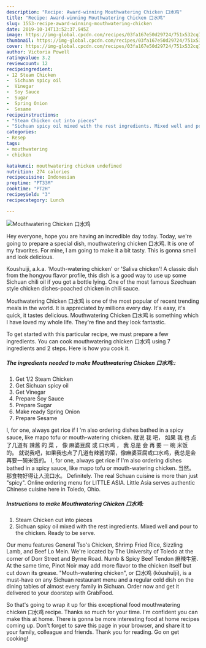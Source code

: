 ```yaml
---
description: "Recipe: Award-winning Mouthwatering Chicken 口水鸡"
title: "Recipe: Award-winning Mouthwatering Chicken 口水鸡"
slug: 1553-recipe-award-winning-mouthwatering-chicken
date: 2019-10-14T13:52:37.945Z
image: https://img-global.cpcdn.com/recipes/03fa167e50d29724/751x532cq70/mouthwatering-chicken-口水鸡-recipe-main-photo.jpg
thumbnail: https://img-global.cpcdn.com/recipes/03fa167e50d29724/751x532cq70/mouthwatering-chicken-口水鸡-recipe-main-photo.jpg
cover: https://img-global.cpcdn.com/recipes/03fa167e50d29724/751x532cq70/mouthwatering-chicken-口水鸡-recipe-main-photo.jpg
author: Victoria Powell
ratingvalue: 3.2
reviewcount: 12
recipeingredient:
- 12 Steam Chicken
-  Sichuan spicy oil
-  Vinegar
-  Soy Sauce
-  Sugar
-  Spring Onion
-  Sesame
recipeinstructions:
- "Steam Chicken cut into pieces"
- "Sichuan spicy oil mixed with the rest ingredients. Mixed well and pour to the chicken. Ready to be serve."
categories:
- Resep
tags:
- mouthwatering
- chicken

katakunci: mouthwatering chicken undefined
nutrition: 274 calories
recipecuisine: Indonesian
preptime: "PT33M"
cooktime: "PT2H"
recipeyield: "3"
recipecategory: Lunch

---
```



![Mouthwatering Chicken 口水鸡](https://img-global.cpcdn.com/recipes/03fa167e50d29724/751x532cq70/mouthwatering-chicken-口水鸡-recipe-main-photo.jpg)

Hey everyone, hope you are having an incredible day today. Today, we're going to prepare a special dish, mouthwatering chicken 口水鸡. It is one of my favorites. For mine, I am going to make it a bit tasty. This is gonna smell and look delicious.

Koushuiji, a.k.a. &#39;Mouth-watering chicken&#39; or &#39;Saliva chicken&#39;! A classic dish from the hongyou flavor profile, this dish is a good way to use up some Sichuan chili oil if you got a bottle lying. One of the most famous Szechuan style chicken dishes-poached chicken in chili sauce.

Mouthwatering Chicken 口水鸡 is one of the most popular of recent trending meals in the world. It is appreciated by millions every day. It's easy, it's quick, it tastes delicious. Mouthwatering Chicken 口水鸡 is something which I have loved my whole life. They're fine and they look fantastic.


To get started with this particular recipe, we must prepare a few ingredients. You can cook mouthwatering chicken 口水鸡 using 7 ingredients and 2 steps. Here is how you cook it.

##### The ingredients needed to make Mouthwatering Chicken 口水鸡::

1. Get 1/2 Steam Chicken
1. Get  Sichuan spicy oil
1. Get  Vinegar
1. Prepare  Soy Sauce
1. Prepare  Sugar
1. Make ready  Spring Onion
1. Prepare  Sesame


I, for one, always get rice if I &#39;m also ordering dishes bathed in a spicy sauce, like mapo tofu or mouth-watering chicken. 就说 我 吧， 如果 我 也 点 了几道有 辣酱 的 菜 ， 像 麻婆豆腐 或 口水鸡 ， 我 总是 会 再 要 一 碗 米饭 的。 就说我吧，如果我也点了几道有辣酱的菜，像麻婆豆腐或口水鸡，我总是会再要一碗米饭的。 I, for one, always get rice if I&#39;m also ordering dishes bathed in a spicy sauce, like mapo tofu or mouth-watering chicken. 当然。那食物好得让人流口水。 Definitely. The real Schuan cuisine is more than just &#34;spicy&#34;. Online ordering menu for LITTLE ASIA. Little Asia serves authentic Chinese cuisine here in Toledo, Ohio. 

##### Instructions to make Mouthwatering Chicken 口水鸡:

1. Steam Chicken cut into pieces
1. Sichuan spicy oil mixed with the rest ingredients. Mixed well and pour to the chicken. Ready to be serve.


Our menu features General Tso&#39;s Chicken, Shrimp Fried Rice, Sizzling Lamb, and Beef Lo Mein. We&#39;re located by The University of Toledo at the corner of Dorr Street and Byrne Road. Numb &amp; Spicy Beef Tendon 麻辣牛筋. At the same time, Pinot Noir may add more flavor to the chicken itself but cut down its grease. &#34;Mouth-watering chicken&#34;, or 口水鸡 (kǒushuǐjī), is a must-have on any Sichuan restaurant menu and a regular cold dish on the dining tables of almost every family in Sichuan. Order now and get it delivered to your doorstep with GrabFood. 

So that's going to wrap it up for this exceptional food mouthwatering chicken 口水鸡 recipe. Thanks so much for your time. I'm confident you can make this at home. There is gonna be more interesting food at home recipes coming up. Don't forget to save this page in your browser, and share it to your family, colleague and friends. Thank you for reading. Go on get cooking!
